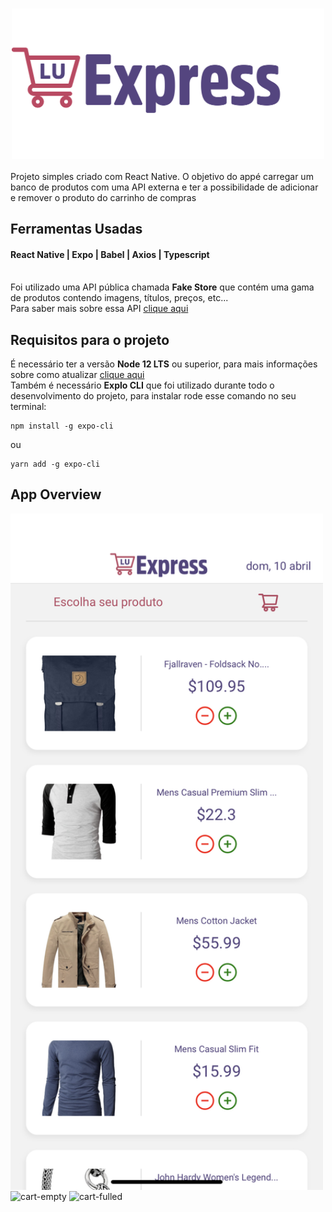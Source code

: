 <h1 align="center"><img src="assets/logo.png" width=500px align=center alt="logo"></h1>
Projeto simples criado com React Native. O objetivo do appé carregar um banco de produtos com uma API externa e ter a possibilidade de adicionar e remover o produto do carrinho de compras

## Ferramentas Usadas
#### React Native | Expo | Babel | Axios | Typescript
<br>
Foi utilizado uma API pública chamada <strong>Fake Store</strong> que contém uma gama de produtos contendo imagens, títulos, preços, etc...
<br>
Para saber mais sobre essa API <a href="https://fakestoreapi.com/" target="blank">clique aqui</a>

## Requisitos para o projeto
É necessário ter a versão <strong>Node 12 LTS</strong> ou superior, para mais informações sobre como atualizar <a href="https://nodejs.org/en/" target="blank">clique aqui</a>
<br>
Também é necessário <strong>Explo CLI</strong> que foi utilizado durante todo o desenvolvimento do projeto, para instalar rode esse comando no seu terminal:
```
npm install -g expo-cli
```
ou
```
yarn add -g expo-cli
```
## App Overview
<img src="print-home.png" width=500px align=center alt="home">
<img src="print-cart-empty.png" width=500px align=center alt="cart-empty">
<img src="print-cart-fulled" width=500px align=center alt="cart-fulled">
